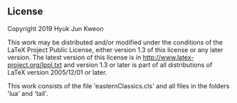 License
----------------------------------------------------------------
Copyright 2019 Hyuk Jun Kweon

This work may be distributed and/or modified under the
conditions of the LaTeX Project Public License, either version 1.3
of this license or any later version.
The latest version of this license is in
  http://www.latex-project.org/lppl.txt
and version 1.3 or later is part of all distributions of LaTeX
version 2005/12/01 or later.

This work consists of the file 'easternClassics.cls' and all files
in the folders 'lua' and 'tail'.
